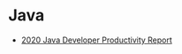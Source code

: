 # Java

- [2020 Java Developer Productivity Report](https://www.jrebel.com/sites/rebel/files/pdfs/ebook-jrebel-java-productivity-report.pdf)
